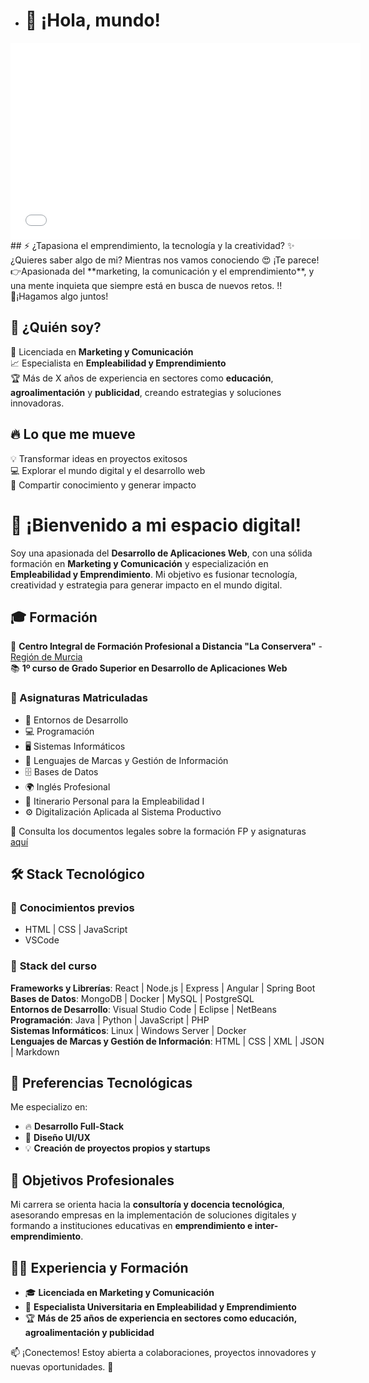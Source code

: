 - # 🌟 ¡Hola, mundo!  
<iframe width="560" height="315" src="[https://www.youtube.com/embed/VIDEO_ID" frameborder="0" allowfullscreen](https://www.canva.com/design/DAGpMGcMZuM/BVtNecmaojUEzwaOJkZMLA/watch?utm_content=DAGpMGcMZuM&utm_campaign=designshare&utm_medium=link2&utm_source=uniquelinks&utlId=hb739973491)></iframe>
## ⚡ ¿Tapasiona el emprendimiento, la tecnología y la creatividad?
✨ ¿Quieres saber algo de mi? Mientras nos vamos conociendo 😍 ¡Te parece!
👉Apasionada del **marketing, la comunicación y el emprendimiento**, y una mente inquieta que siempre está en busca de nuevos retos. ‼️ 
🔗¡Hagamos algo juntos! 

## 🚀 ¿Quién soy?  

🎯 Licenciada en **Marketing y Comunicación**  
📈 Especialista en **Empleabilidad y Emprendimiento**  
🏆 Más de X años de experiencia en sectores como **educación**, **agroalimentación** y **publicidad**, creando estrategias y soluciones innovadoras.  

## 🔥 Lo que me mueve  
💡 Transformar ideas en proyectos exitosos  
💻 Explorar el mundo digital y el desarrollo web  
🤝 Compartir conocimiento y generar impacto  

# 🌟 ¡Bienvenido a mi espacio digital!  

Soy una apasionada del **Desarrollo de Aplicaciones Web**, con una sólida formación en **Marketing y Comunicación** y especialización en **Empleabilidad y Emprendimiento**. Mi objetivo es fusionar tecnología, creatividad y estrategia para generar impacto en el mundo digital.  

## 🎓 Formación  
📍 **Centro Integral de Formación Profesional a Distancia "La Conservera"** - [Región de Murcia](https://sites.google.com/view/fplaconservera)  
📚 **1º curso de Grado Superior en Desarrollo de Aplicaciones Web**  

### 📖 Asignaturas Matriculadas  
- 🚀 Entornos de Desarrollo  
- 💻 Programación  
- 🖥️ Sistemas Informáticos  
- 🔗 Lenguajes de Marcas y Gestión de Información  
- 🗄️ Bases de Datos  
- 🌍 Inglés Profesional  
- 🎯 Itinerario Personal para la Empleabilidad I  
- ⚙️ Digitalización Aplicada al Sistema Productivo  

📜 Consulta los documentos legales sobre la formación FP y asignaturas [aquí](https://sites.google.com/view/fplaconservera)  

## 🛠️ Stack Tecnológico  

### 🔹 **Conocimientos previos**  
- HTML | CSS | JavaScript  
- VSCode  

### 🔹 **Stack del curso**  
**Frameworks y Librerías**: React | Node.js | Express | Angular | Spring Boot  
**Bases de Datos**: MongoDB | Docker | MySQL | PostgreSQL  
**Entornos de Desarrollo**: Visual Studio Code | Eclipse | NetBeans  
**Programación**: Java | Python | JavaScript | PHP  
**Sistemas Informáticos**: Linux | Windows Server | Docker  
**Lenguajes de Marcas y Gestión de Información**: HTML | CSS | XML | JSON | Markdown  

## 🚀 Preferencias Tecnológicas  
Me especializo en:  
- 🔥 **Desarrollo Full-Stack**  
- 🎨 **Diseño UI/UX**  
- 💡 **Creación de proyectos propios y startups**  

## 🎯 Objetivos Profesionales  
Mi carrera se orienta hacia la **consultoría y docencia tecnológica**, asesorando empresas en la implementación de soluciones digitales y formando a instituciones educativas en **emprendimiento e inter-emprendimiento**.  

## 👩‍💼 Experiencia y Formación  
- 🎓 **Licenciada en Marketing y Comunicación**  
- 🎯 **Especialista Universitaria en Empleabilidad y Emprendimiento**  
- 🏆 **Más de 25 años de experiencia en sectores como educación, agroalimentación y publicidad**  

📫 ¡Conectemos! Estoy abierta a colaboraciones, proyectos innovadores y nuevas oportunidades. 🚀  
